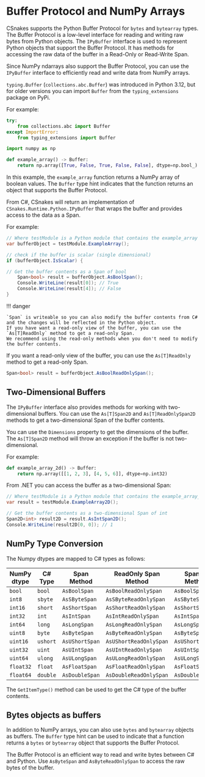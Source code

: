 # Buffer Protocol and NumPy Arrays

CSnakes supports the Python Buffer Protocol for `bytes` and `bytearray` types. The Buffer Protocol is a low-level interface for reading and writing raw bytes from Python objects.
The `IPyBuffer` interface is used to represent Python objects that support the Buffer Protocol. It has methods for accessing the raw data of the buffer in a Read-Only or Read-Write Span.

Since NumPy ndarrays also support the Buffer Protocol, you can use the `IPyBuffer` interface to efficiently read and write data from NumPy arrays.

`typing.Buffer` (`collections.abc.Buffer`) was introduced in Python 3.12, but for older versions you can import `Buffer` from the `typing_extensions` package on PyPi. 

For example:

```python
try:
    from collections.abc import Buffer
except ImportError:
    from typing_extensions import Buffer

import numpy as np

def example_array() -> Buffer:
    return np.array([True, False, True, False, False], dtype=np.bool_)
```

In this example, the `example_array` function returns a NumPy array of boolean values. The `Buffer` type hint indicates that the function returns an object that supports the Buffer Protocol.

From C#, CSnakes will return an implementation of `CSnakes.Runtime.Python.IPyBuffer` that wraps the buffer and provides access to the data as a Span.

For example:

```csharp
// Where testModule is a Python module that contains the example_array function
var bufferObject = testModule.ExampleArray();

// check if the buffer is scalar (single dimensional)
if (bufferObject.IsScalar) {

// Get the buffer contents as a Span of bool
	Span<bool> result = bufferObject.AsBoolSpan();
	Console.WriteLine(result[0]); // True
	Console.WriteLine(result[4]); // False
}
```

!!! danger

	`Span` is writeable so you can also modify the buffer contents from C# and the changes will be reflected in the Python object.
	If you have want a read-only view of the buffer, you can use the `As[T]ReadOnly` method to get a read-only Span.
	We recommend using the read-only methods when you don't need to modify the buffer contents.


If you want a read-only view of the buffer, you can use the `As[T]ReadOnly` method to get a read-only Span.

```csharp
Span<bool> result = bufferObject.AsBoolReadOnlySpan();
```

## Two-Dimensional Buffers

The `IPyBuffer` interface also provides methods for working with two-dimensional buffers. You can use the `As[T]Span2D` and `As[T]ReadOnlySpan2D` methods to get a two-dimensional Span of the buffer contents.

You can use the `Dimensions` property to get the dimensions of the buffer. The `As[T]Span2D` method will throw an exception if the buffer is not two-dimensional.

For example:

```python
def example_array_2d() -> Buffer:
	return np.array([[1, 2, 3], [4, 5, 6]], dtype=np.int32)
```

From .NET you can access the buffer as a two-dimensional Span:

```csharp
// Where testModule is a Python module that contains the example_array_2d function
var result = testModule.ExampleArray2D();

// Get the buffer contents as a two-dimensional Span of int
Span2D<int> result2D = result.AsIntSpan2D();
Console.WriteLine(result2D[0, 0]); // 1

```


## NumPy Type Conversion

The Numpy dtypes are mapped to C# types as follows:

| NumPy dtype | C# Type | Span Method | ReadOnly Span Method | Span2D Method | ReadOnly Span2D Method |
|-------------|---------|-------------|----------------------|---------------|------------------------|
| `bool`      | `bool`  | `AsBoolSpan`| `AsBoolReadOnlySpan` | `AsBoolSpan2D`| `AsBoolReadOnlySpan2D` |
| `int8`      | `sbyte` | `AsSByteSpan`| `AsSByteReadOnlySpan` | `AsSByteSpan2D`| `AsSByteReadOnlySpan2D` |
| `int16`     | `short` | `AsShortSpan`| `AsShortReadOnlySpan` | `AsShortSpan2D`| `AsShortReadOnlySpan2D` |
| `int32`     | `int`   | `AsIntSpan`  | `AsIntReadOnlySpan`   | `AsIntSpan2D`  | `AsIntReadOnlySpan2D`   |
| `int64`     | `long`  | `AsLongSpan` | `AsLongReadOnlySpan`  | `AsLongSpan2D` | `AsLongReadOnlySpan2D`  |
| `uint8`     | `byte`  | `AsByteSpan` | `AsByteReadOnlySpan`  | `AsByteSpan2D` | `AsByteReadOnlySpan2D`  |
| `uint16`    | `ushort`| `AsUShortSpan`| `AsUShortReadOnlySpan`| `AsUShortSpan2D`| `AsUShortReadOnlySpan2D`|
| `uint32`    | `uint`  | `AsUIntSpan` | `AsUIntReadOnlySpan`  | `AsUIntSpan2D` | `AsUIntReadOnlySpan2D`  |
| `uint64`    | `ulong` | `AsULongSpan`| `AsULongReadOnlySpan` | `AsULongSpan2D`| `AsULongReadOnlySpan2D` |
| `float32`   | `float` | `AsFloatSpan`| `AsFloatReadOnlySpan` | `AsFloatSpan2D`| `AsFloatReadOnlySpan2D` |
| `float64`   | `double`| `AsDoubleSpan`| `AsDoubleReadOnlySpan`| `AsDoubleSpan2D`| `AsDoubleReadOnlySpan2D`|

The `GetItemType()` method can be used to get the C# type of the buffer contents. 

## Bytes objects as buffers

In addition to NumPy arrays, you can also use `bytes` and `bytearray` objects as buffers. The `Buffer` type hint can be used to indicate that a function returns a `bytes` or `bytearray` object that supports the Buffer Protocol.

The Buffer Protocol is an efficient way to read and write bytes between C# and Python. Use `AsByteSpan` and `AsByteReadOnlySpan` to access the raw bytes of the buffer.
